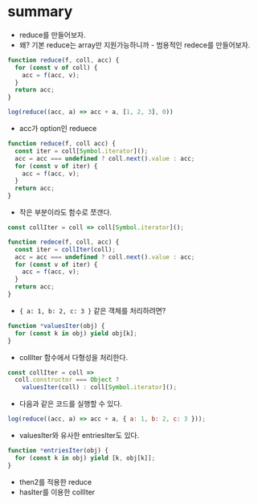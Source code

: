 # summary

- reduce를 만들어보자.
- 왜? 기본 reduce는 array만 지원가능하니까 - 범용적인 redece를 만들어보자.

```js
function reduce(f, coll, acc) {
  for (const v of coll) {
    acc = f(acc, v);
  }
  return acc;
}

log(reduce((acc, a) => acc + a, [1, 2, 3], 0))
```

- acc가 option인 reduece

```js
function reduce(f, coll acc) {
  const iter = coll[Symbol.iterator]();
  acc = acc === undefined ? coll.next().value : acc;
  for (const v of iter) {
    acc = f(acc, v);
  }
  return acc;
}
```

- 작은 부분이라도 함수로 쪼갠다.

```js
const collIter = coll => coll[Symbol.iterator]();

function redece(f, coll, acc) {
  const iter = collIter(coll);
  acc = acc === undefined ? coll.next().value : acc;
  for (const v of iter) {
    acc = f(acc, v);
  }
  return acc;
}
```

- `{ a: 1, b: 2, c: 3 }` 같은 객체를 처리하려면?

```js
function *valuesIter(obj) {
  for (const k in obj) yield obj[k];
}
```

- collIter 함수에서 다형성을 처리한다.

```js
const collIter = coll =>
  coll.constructor === Object ?
    valuesIter(coll) : coll[Symbol.iterator]();
```

- 다음과 같은 코드를 실행할 수 있다.

```js
log(reduce((acc, a) => acc + a, { a: 1, b: 2, c: 3 }));
```

- valuesIter와 유사한 entriesIter도 있다.

```js
function *entriesIter(obj) {
  for (const k in obj) yield [k, obj[k]];
}
```

- then2를 적용한 reduce
- hasIter를 이용한 collIter
